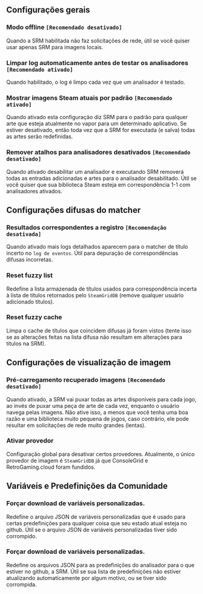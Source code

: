## Configurações gerais
### Modo offline `[Recomendado desativado]`

Quando a SRM habilitada não faz solicitações de rede, útil se você quiser usar apenas SRM para imagens locais.
### Limpar log automaticamente antes de testar os analisadores `[Recomendado ativado]`
Quando habilitado, o log é limpo cada vez que um analisador é testado.
### Mostrar imagens Steam atuais por padrão `[Recomendado ativado]`
Quando ativado esta configuração diz SRM para o padrão para qualquer arte que esteja atualmente no vapor para um determinado aplicativo. Se estiver desativado, então toda vez que a SRM for executada (e salva) todas as artes serão redefinidas.
### Remover atalhos para analisadores desativados `[Recomendado desativado]`
Quando ativado desabilitar um analisador e executando SRM removerá todas as entradas adicionadas e artes para o analisador desabilitado. Útil se você quiser que sua biblioteca Steam esteja em correspondência 1-1 com analisadores ativados.

## Configurações difusas do matcher
### Resultados correspondentes a registro `[Recomendação desativada]`
Quando ativado mais logs detalhados aparecem para o matcher de título incerto no `log de eventos`. Útil para depuração de correspondências difusas incorretas.

### Reset fuzzy list
Redefine a lista armazenada de títulos usados para correspondência incerta à lista de títulos retornados pelo `SteamGridDB` (remove qualquer usuário adicionado títulos).
### Reset fuzzy cache
Limpa o cache de títulos que coincidem difusas já foram vistos (tente isso se as alterações feitas na lista difusa não resultam em alterações para títulos na SRM).

## Configurações de visualização de imagem
### Pré-carregamento recuperado imagens `[Recomendado desativado]`
Quando ativado, a SRM vai puxar todas as artes disponíveis para cada jogo, ao invés de puxar uma peça de arte de cada vez, enquanto o usuário navega pelas imagens. Não ative isso, a menos que você tenha uma boa razão e uma biblioteca muito pequena de jogos, caso contrário, ele pode resultar em solicitações de rede muito grandes (lentas).
### Ativar provedor
Configuração global para desativar certos provedores. Atualmente, o único provedor de imagem é `SteamGridDB` já que ConsoleGrid e RetroGaming.cloud foram fundidos.

## Variáveis e Predefinições da Comunidade
### Forçar download de variáveis personalizadas.
Redefine o arquivo JSON de variáveis personalizadas que é usado para certas predefinições para qualquer coisa que seu estado atual esteja no github. Útil se o arquivo JSON de variáveis personalizadas tiver sido corrompido.
### Forçar download de variáveis personalizadas.
Redefine os arquivos JSON para as predefinições do analisador para o que estiver no github, a SRM. Útil se sua lista de predefinições não estiver atualizando automaticamente por algum motivo, ou se tiver sido corrompida.
